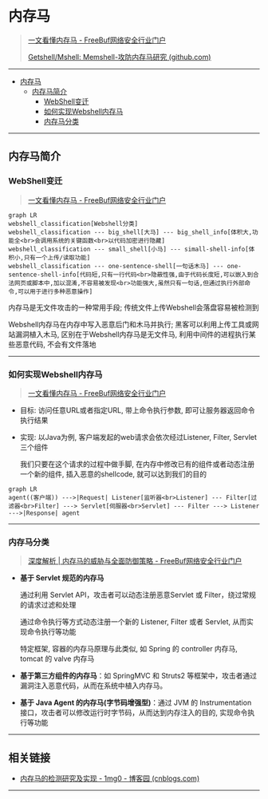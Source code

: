 # 内存马

> [一文看懂内存马 - FreeBuf网络安全行业门户](https://www.freebuf.com/articles/web/274466.html)
>
> [Getshell/Mshell: Memshell-攻防内存马研究 (github.com)](https://github.com/Getshell/Mshell?tab=readme-ov-file)

---

- [内存马](#内存马)
  - [内存马简介](#内存马简介)
    - [WebShell变迁](#webshell变迁)
    - [如何实现Webshell内存马](#如何实现webshell内存马)
    - [内存马分类](#内存马分类)

---

## 内存马简介

### WebShell变迁

> [一文看懂内存马 - FreeBuf网络安全行业门户](https://www.freebuf.com/articles/web/274466.html)

```mermaid
graph LR
webshell_classification[Webshell分类]
webshell_classification --- big_shell[大马] --- big_shell_info[体积大,功能全<br>会调用系统的关键函数<br>以代码加密进行隐藏]
webshell_classification --- small_shell[小马] --- simall-shell-info[体积小,只有一个上传/读取功能]
webshell_classification --- one-sentence-shell[一句话木马] --- one-sentence-shell-info[代码短,只有一行代码<br>隐蔽性强,由于代码长度短,可以嵌入到合法网页或脚本中,加以混淆,不容易被发现<br>功能强大,虽然只有一句话,但通过执行外部命令,可以用于进行多种恶意操作]
```

内存马是无文件攻击的一种常用手段; 传统文件上传Webshell会落盘容易被检测到

Webshell内存马在内存中写入恶意后门和木马并执行; 黑客可以利用上传工具或网站漏洞植入木马, 区别在于Webshell内存马是无文件马, 利用中间件的进程执行某些恶意代码, 不会有文件落地

---

### 如何实现Webshell内存马

> [一文看懂内存马 - FreeBuf网络安全行业门户](https://www.freebuf.com/articles/web/274466.html)

- 目标: 访问任意URL或者指定URL, 带上命令执行参数, 即可让服务器返回命令执行结果

- 实现: 以Java为例, 客户端发起的web请求会依次经过Listener, Filter, Servlet三个组件

  我们只要在这个请求的过程中做手脚, 在内存中修改已有的组件或者动态注册一个新的组件, 插入恶意的shellcode, 就可以达到我们的目的

```mermaid
graph LR
agent((客户端)) --->|Request| Listener[监听器<br>Listener] --- Filter[过滤器<br>Filter] ---> Servlet[伺服器<br>Servlet] --- Filter ---> Listener --->|Response| agent
```

---

### 内存马分类

> [深度解析 | 内存马的威胁与全面防御策略 - FreeBuf网络安全行业门户](https://www.freebuf.com/articles/web/409048.html)

- **基于 Servlet 规范的内存马**

  通过利用 Servlet API，攻击者可以动态注册恶意Servlet 或 Filter，绕过常规的请求过滤和处理

  通过命令执行等方式动态注册一个新的 Listener, Filter 或者 Servlet, 从而实现命令执行等功能

  特定框架, 容器的内存马原理与此类似, 如 Spring 的 controller 内存马, tomcat 的 valve 内存马

- **基于第三方组件的内存马**：如 SpringMVC 和 Struts2 等框架中，攻击者通过漏洞注入恶意代码，从而在系统中植入内存马。

- **基于 Java Agent 的内存马(字节码增强型)**：通过 JVM 的 Instrumentation 接口，攻击者可以修改运行时字节码，从而达到内存注入的目的, 实现命令执行等功能

---

## 相关链接

- [内存马的检测研究及实现 - 1mg0 - 博客园 (cnblogs.com)](https://www.cnblogs.com/lmg0/p/17994096)

---





















































